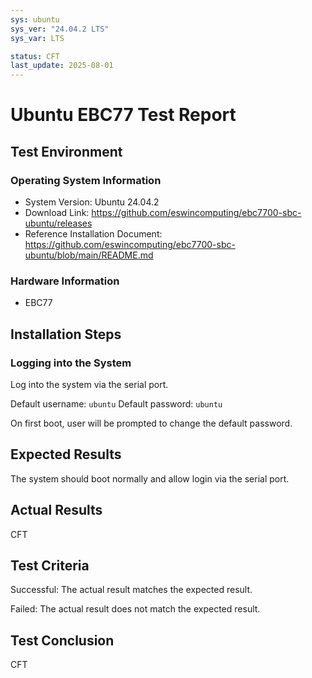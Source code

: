 ```yaml
---
sys: ubuntu
sys_ver: "24.04.2 LTS"
sys_var: LTS

status: CFT
last_update: 2025-08-01
---
```


# Ubuntu EBC77 Test Report

## Test Environment

### Operating System Information

- System Version: Ubuntu 24.04.2
- Download Link: https://github.com/eswincomputing/ebc7700-sbc-ubuntu/releases
- Reference Installation Document: https://github.com/eswincomputing/ebc7700-sbc-ubuntu/blob/main/README.md

### Hardware Information

- EBC77 

## Installation Steps


### Logging into the System

Log into the system via the serial port.

Default username: `ubuntu`
Default password: `ubuntu`

On first boot, user will be prompted to change the default password.

## Expected Results

The system should boot normally and allow login via the serial port.

## Actual Results

CFT

## Test Criteria

Successful: The actual result matches the expected result.

Failed: The actual result does not match the expected result.

## Test Conclusion

CFT
